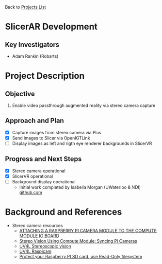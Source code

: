 Back to [Projects List](../../README.md#ProjectsList)

# SlicerAR Development

## Key Investigators

- Adam Rankin (Robarts)

# Project Description

## Objective

1. Enable video passthrough augmented reality via stereo camera capture

## Approach and Plan

- [x] Capture images from stereo camera via Plus
- [x] Send images to Slicer via OpenIGTLink
- [ ] Display images as left and rigth eye renderer backgrounds in SlicerVR

## Progress and Next Steps

- [x] Stereo camera operational
- [x] SlicerVR operational
- [ ] Background display operational
  - Initial work completed by Isabella Morgan (UWaterloo & NDI) [github.com](https://github.com/imorgan1618/VTK/commit/0f9bf00fc6ca953007ca644057e6c8acd8194faf)

# Background and References
+ Stereo camera resources
  + [ATTACHING A RASPBERRY PI CAMERA MODULE TO THE COMPUTE MODULE IO BOARD](https://www.raspberrypi.org/documentation/hardware/computemodule/cmio-camera.md)
  + [Stereo Vision Using Compute Module: Syncing Pi Cameras](https://www.raspberrypi.org/forums/viewtopic.php?f=98&t=154314&sid=732f6438b6d83c6dc3c5525e62e81a54)
  + [UV4L Stereoscopic vision](https://www.linux-projects.org/uv4l/tutorials/stereoscopic-vision/)
  + [UV4L Raspicam](https://www.linux-projects.org/documentation/uv4l-raspicam/)
  + [Protect your Raspberry PI SD card, use Read-Only filesystem](http://hallard.me/raspberry-pi-read-only/)
